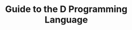 ---
layout: reference_dlang
title: Guide to the D Programming Language
chapter: Types
section: Derived Types
subsection: Function Type
excerpt: D Programming Language
group: DLang
tags: [dlang, dguide, draft]
---